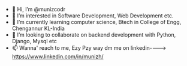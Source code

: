 - 👋 Hi, I’m @munizcodr
- 👀 I’m interested in Software Development, Web Development etc.
- 🌱 I’m currently learning computer science, Btech in College of Engg, Chengannur KL-India
- 💞️ I’m looking to collaborate on backend development with Python, Django, Mysql etc
- 📫 Wanna' reach to me, Ezy Pzy way dm me on linkedin---->   https://www.linkedin.com/in/munizh/



<!---
munizcodr/munizcodr is a ✨ special ✨ repository because its `README.md` (this file) appears on your GitHub profile.
You can click the Preview link to take a look at your changes.
--->
